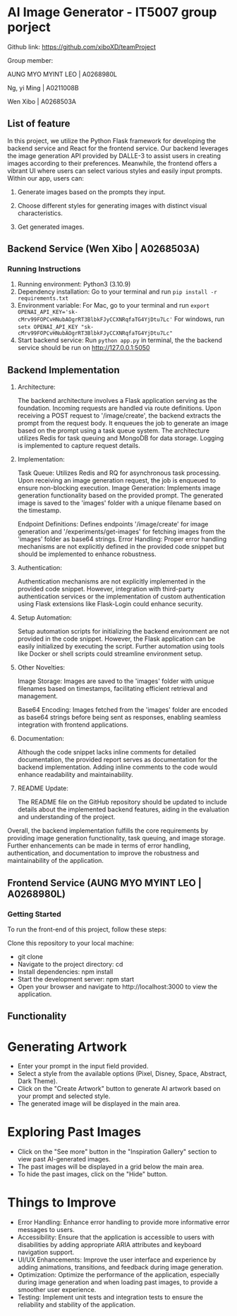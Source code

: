 # AI Image Generator - IT5007 group porject

Github link: https://github.com/xiboXD/teamProject

Group member:

AUNG MYO MYINT LEO | A0268980L

Ng, yi Ming | A0211008B

Wen Xibo | A0268503A

## List of feature

In this project, we utilize the Python Flask framework for developing the backend service and React for the frontend service. Our backend leverages the image generation API provided by DALLE-3 to assist users in creating images according to their preferences. Meanwhile, the frontend offers a vibrant UI where users can select various styles and easily input prompts. Within our app, users can:

1. Generate images based on the prompts they input.

2. Choose different styles for generating images with distinct visual characteristics.

3. Get generated images.

## Backend Service (Wen Xibo | A0268503A)

### Running Instructions

1. Running environment: Python3 (3.10.9)
2. Dependency installation: Go to your terminal and run `pip install -r requirements.txt`
3. Environment variable: For Mac, go to your terminal and run `export OPENAI_API_KEY='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'` For windows, run `setx OPENAI_API_KEY "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"
`
4. Start backend service: Run `python app.py` in terminal, the the backend service should be run on http://127.0.0.1:5050

## Backend Implementation

1. Architecture:

    The backend architecture involves a Flask application serving as the foundation. Incoming requests are handled via route definitions. Upon receiving a POST request to '/image/create', the backend extracts the prompt from the request body. It enqueues the job to generate an image based on the prompt using a task queue system. The architecture utilizes Redis for task queuing and MongoDB for data storage. Logging is implemented to capture request details.

2. Implementation:

    Task Queue: Utilizes Redis and RQ for asynchronous task processing. Upon receiving an image generation request, the job is enqueued to ensure non-blocking execution.
    Image Generation: Implements image generation functionality based on the provided prompt. The generated image is saved to the 'images' folder with a unique filename based on the timestamp.

    Endpoint Definitions: Defines endpoints '/image/create' for image generation and '/experiments/get-images' for fetching images from the 'images' folder as base64 strings.
    Error Handling: Proper error handling mechanisms are not explicitly defined in the provided code snippet but should be implemented to enhance robustness.

3. Authentication:

    Authentication mechanisms are not explicitly implemented in the provided code snippet. However, integration with third-party authentication services or the implementation of custom authentication using Flask extensions like Flask-Login could enhance security.

4. Setup Automation:

    Setup automation scripts for initializing the backend environment are not provided in the code snippet. However, the Flask application can be easily initialized by executing the script. Further automation using tools like Docker or shell scripts could streamline environment setup.

5. Other Novelties:

    Image Storage: Images are saved to the 'images' folder with unique filenames based on timestamps, facilitating efficient retrieval and management.

    Base64 Encoding: Images fetched from the 'images' folder are encoded as base64 strings before being sent as responses, enabling seamless integration with frontend applications.

6. Documentation:

    Although the code snippet lacks inline comments for detailed documentation, the provided report serves as documentation for the backend implementation. Adding inline comments to the code would enhance readability and maintainability.

7. README Update:

    The README file on the GitHub repository should be updated to include details about the implemented backend features, aiding in the evaluation and understanding of the project.

Overall, the backend implementation fulfills the core requirements by providing image generation functionality, task queuing, and image storage. Further enhancements can be made in terms of error handling, authentication, and documentation to improve the robustness and maintainability of the application.

## Frontend Service (AUNG MYO MYINT LEO | A0268980L)

### Getting Started

To run the front-end of this project, follow these steps:

Clone this repository to your local machine:
- git clone <repository-url>
- Navigate to the project directory: cd <project-directory>
- Install dependencies: npm install
- Start the development server: npm start
- Open your browser and navigate to http://localhost:3000 to view the application.

## Functionality

# Generating Artwork
- Enter your prompt in the input field provided.
- Select a style from the available options (Pixel, Disney, Space, Abstract, Dark Theme).
- Click on the "Create Artwork" button to generate AI artwork based on your prompt and selected style.
- The generated image will be displayed in the main area.

# Exploring Past Images
- Click on the "See more" button in the "Inspiration Gallery" section to view past AI-generated images.
- The past images will be displayed in a grid below the main area.
- To hide the past images, click on the "Hide" button.

# Things to Improve

- Error Handling: Enhance error handling to provide more informative error messages to users.
- Accessibility: Ensure that the application is accessible to users with disabilities by adding appropriate ARIA attributes and keyboard navigation support.
- UI/UX Enhancements: Improve the user interface and experience by adding animations, transitions, and feedback during image generation.
- Optimization: Optimize the performance of the application, especially during image generation and when loading past images, to provide a smoother user experience.
- Testing: Implement unit tests and integration tests to ensure the reliability and stability of the application.





